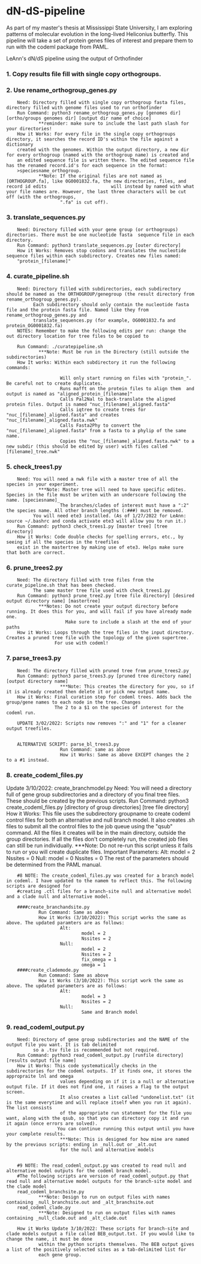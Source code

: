 # dN-dS-pipeline
As part of my master's thesis at Mississippi State University, I am exploring patterns of molecular evolution in the long-lived Heliconius butterfly. This pipeline will take a set of protein genes files of interest and prepare them to run with the codeml package from PAML.

LeAnn's dN/dS pipeline using the output of Orthofinder

### 1. Copy results file fill with single copy orthogroups. 

### 2. Use rename_orthogroup_genes.py
        Need: Directory filled with single copy orthogroup fasta files, directory filled with genome files used to run orthofinder
        Run Command: python3 rename_orthogroup_genes.py [genomes dir] [ortho/groups genomes dir] [output dir name of choice]
                **reminder: make sure to include the last path slash for your directories!
        How it Works: For every file in the single copy orthogroups directory, it searches the record ID's within the file against a dictionary
        created with the genomes. Within the output directory, a new dir for every orthogroup (named with the orthogroup name) is created and
        an edited sequence file is written there. The edited sequence file has the renamed record.id's for each sequence in the format:
        >speciesname_orthogroup.
                **Note: If the original files are not named as [ORTHOGROUP.fa], like 0G0001832.fa, the new directories, files, and record id edits                        will instead by named with what your file names are. However, the last three characters will be cut off (with the orthogroups,
                        ".fa" is cut off).

### 3. translate_sequences.py
        Need: Directory filled with your gene group (or orthogroups) directories. There must be one nucleotide fasta  sequence file in each directory.
        Run Command: python3 translate_sequences.py [outer directory]
        How it Works: Removes stop codons and translates the nucleotide sequence files within each subdirectory. Creates new files named:
        "protein_[filename]"  

### 4. curate_pipeline.sh
        Need: Directory filled with subdirectories, each subdirectory should be named as the ORTHOGROUP/genegroup (the result directory from rename_orthogroup_genes.py).
              Each subdirectory should only contain the nucleotide fasta file and the protein fasta file. Named like they from rename_orthogroup_genes.py and
              translate_sequences.py (for example, OG0001832.fa and protein_OG0001832.fa)
        NOTES: Remember to make the following edits per run: change the out directory location for tree files to be copied to
               
        Run Command: ./curatepipeline.sh
                ***Note: Must be run in the Directory (still outside the subdirectories)
        How It works: Within each subdirectory it run the following commands:

                        Will only start running on files with "protein_". Be careful not to create duplicates.
                        Runs mafft on the protein files to align them  and output is named as "aligned_protein_[filename]" 
                        Calls Pal2Nal to back-translate the aligned protein files. Output is named "nuc_[filename]_aligned.fasta"
                        Calls iqtree to create trees for "nuc_[filename]_aligned.fasta" and creates "nuc_[filename]_aligned.fasta.nwk"
                        Calls Fasta2Phy to convert the "nuc_[filename]_aligned.fasta" from a fasta to a phylip of the same name.
                        Copies the "nuc_[filename]_aligned.fasta.nwk" to a new subdir (this should be edited by user) with files called "[filename]_tree.nwk"
### 5. check_trees1.py
        Need: You will need a nwk file with a master tree of all the species in your experiment.
                ***Note: Master tree will need to have specific edites. Species in the file must be writen with an underscore following the name. [speciesname]_
                        The branches/clades of interest must have a ":2" the species name. All other branch lengths (:###) must be removed.
              You will need ete3 installed. (As of 1/27/2022 for LeAnn: source ~/.bashrc and conda activate ete3 will allow you to run it.)
        Run Command: python3 check_trees1.py [master tree] [tree directory]
        How it Works: Code double checks for spelling errors, etc., by seeing if all the species in the treefiles
        exist in the mastertree by making use of ete3. Helps make sure that both are correct.

### 6. prune_trees2.py
        Need: The directory filled with tree files from the curate_pipeline.sh that has been checked.
              The same master tree file used with check_trees1.py
        Run Command: python3 prune_tree2.py [tree file directory] [desired output directory name] [mastertree]
                ***Notes: Do not create your output directory before running. It does this for you, and will fail if you have already made one.
                          Make sure to include a slash at the end of your paths
        How it Works: Loops through the tree files in the input directory. Creates a pruned tree file with the topology of the given supertree.
                      For use with codeml!

### 7. parse_trees3.py
        Need: The directory filled with pruned tree from prune_trees2.py
        Run Command: python3 parse_trees3.py [pruned tree directory name] [output directory name]
                        ***Note: This creates the directory for you, so if it is already created then delete it or pick new output name.
        How it Works: Final curation step for codeml trees. Adds back the group/gene names to each node in the tree. Changes
                      The 2 to a $1 on the species of interest for the codeml run.

        UPDATE 3/02/2022: Scripts now removes ":" and "1" for a cleaner output treefiles.


        ALTERNATIVE SCRIPT: parse_bl_trees3.py
                        Run Command: same as above
                        How it Works: Same as above EXCEPT changes the 2 to a #1 instead.

### 8. create_codeml_files.py
   Update 3/10/2022: create_branchmodel.py
        Need: You will need a directory full of gene group subdirectories and a directory of you final tree files. These should be created by the previous scripts.
        Run Command: python3 create_codeml_files.py [directory of group directories] [tree file directory]
        How it Works: This file uses the subdirectory groupname to create codeml control files for both an alternative and null branch model. It also creates
                        .sh files to submit all the control files to the job queue using the "qsub" command. All the files it creates will be in the main 
                        directory, outside the group directories. If all the files don't completely run, the created job files can still be run individually.
                        ***Note: Do not re-run this script unless it fails to run or you will create duplicate files.
        Important Parameters:
                Alt:
                        model = 2
                        Nssites = 0
                Null:
                        model = 0
                        Nssites = 0
        The rest of the parameters should be determined from the PAML manual.

        #8 NOTE: The create_codeml_files.py was created for a branch model in codeml. I have updated to the namem to reflect this. The following scripts are designed for 
        #creating .ctl files for a branch-site null and alternative model and a clade null and alternative model.

        ####create_branchandsite.py
                Run Command: Same as above
                How it Works (3/10/2022): This script works the same as above. The updated paramters are as follows:
                        Alt:
                                model = 2
                                Nssites = 2
                        Null:
                                model = 2
                                Nssites = 2
                                fix_omega = 1
                                omega = 1
        ####create_clademode.py
                Run Command: Same as above
                How it Works (3/10/2022): This script work the same as above. The updated parameters are as follows:
                        Alt:
                                model = 3
                                Nssites = 2
                        Null:
                                Same and Branch model

### 9. read_codeml_output.py
        Need: Directory of gene group subdirectories and the NAME of the output file you want. It is tab delimited
              so a .tsv file is recommended but not required.
        Run Command: python3 read_codeml_output.py [runfile directory] [results output file name]
        How it Works: This code systematically checks in the subdirectories for the codeml outputs. If it finds one, it stores the appropraite lnl and omega
                        values depending on if it is a null or alternative output file. If it does not find one, it raises a flag to the output screen.
                        It also creates a list called "undonelist.txt" (it is the same everytime and will replace itself when you run it again). The list consists
                        of the appropriate run statement for the file you want, along with the qsub, so that you can directory copy it and run it again (once errors are solved).
                       You can continue running this output until you have your complete results.
                        ***Note: This is designed for how mine are named by the previous scripts: ending in _null.out or _alt.out
                        for the null and alternative models


        #9 NOTE: The read_codeml_output.py was created to read null and alternative model outputs for the codeml branch model.
        #The following scripts are version of read_codeml_output.py that read null and alternative model outputs for the branch-site model and the clade model
        read_codeml_branchsite.py
                ***Note: Design to run on output files with names containing _null_branchsite.out and _alt_branchsite.out
        read_codeml_clade.py
                ***Note: Designed to run on output files with names containing _null_clade.out and _alt_clade.out

        How it Works Update 3/10/2022: These scripts for branch-site and clade models output a file called BEB_output.txt. If you would like to change the name, it must be done
                within the python scripts themselves. The BEB output gives a list of the positively selected sites as a tab-delimited list for
                each gene group.


